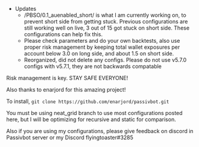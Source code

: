 * Updates
  * /PBSO/0.1_auenabled_short/ is what I am currently working on, to prevent short side from getting stuck. Previous configurations are still working well on live, 3 out of 15 got stuck on short side. These configurations can help fix this.
  * Please check parameters and do your own backtests, also use proper risk management by keeping total wallet exposures per account below 3.0 on long side, and about 1.5 on short side.
  * Reorganized, did not delete any configs. Please do not use v5.7.0 configs with v5.7.1, they are not backwards compatable

Risk management is key. STAY SAFE EVERYONE! 

Also thanks to enarjord for this amazing project! 

To install, ``git clone https://github.com/enarjord/passivbot.git``

You must be using neat_grid branch to use most configurations posted here, but I will be optimizing for recursive and static for comparison.

Also if you are using my configurations, please give feedback on discord in Passivbot server or my Discord flyingtoaster#3285
